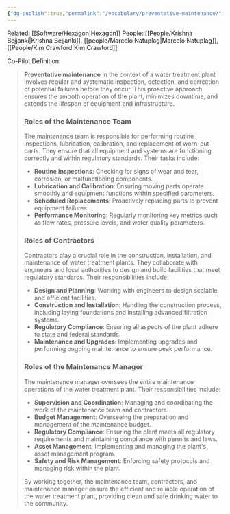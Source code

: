 ```yaml
---
{"dg-publish":true,"permalink":"/vocabulary/preventative-maintenance/","noteIcon":"","created":"2025-02-07T11:32:43.207-06:00"}
---
```



Related: [[Software/Hexagon\|Hexagon]]
People: [[People/Krishna Bejjanki\|Krishna Bejjanki]], [[people/Marcelo Natuplag\|Marcelo Natuplag]], [[People/Kim Crawford\|Kim Crawford]]

Co-Pilot Definition:
> **Preventative maintenance** in the context of a water treatment plant involves regular and systematic inspection, detection, and correction of potential failures before they occur. This proactive approach ensures the smooth operation of the plant, minimizes downtime, and extends the lifespan of equipment and infrastructure.
> 
> ### Roles of the Maintenance Team
> The maintenance team is responsible for performing routine inspections, lubrication, calibration, and replacement of worn-out parts. They ensure that all equipment and systems are functioning correctly and within regulatory standards. Their tasks include:
> - **Routine Inspections**: Checking for signs of wear and tear, corrosion, or malfunctioning components.
> - **Lubrication and Calibration**: Ensuring moving parts operate smoothly and equipment functions within specified parameters.
> - **Scheduled Replacements**: Proactively replacing parts to prevent equipment failures.
> - **Performance Monitoring**: Regularly monitoring key metrics such as flow rates, pressure levels, and water quality parameters.
> 
> ### Roles of Contractors
> Contractors play a crucial role in the construction, installation, and maintenance of water treatment plants. They collaborate with engineers and local authorities to design and build facilities that meet regulatory standards. Their responsibilities include:
> - **Design and Planning**: Working with engineers to design scalable and efficient facilities.
> - **Construction and Installation**: Handling the construction process, including laying foundations and installing advanced filtration systems.
> - **Regulatory Compliance**: Ensuring all aspects of the plant adhere to state and federal standards.
> - **Maintenance and Upgrades**: Implementing upgrades and performing ongoing maintenance to ensure peak performance.
> 
> ### Roles of the Maintenance Manager
> The maintenance manager oversees the entire maintenance operations of the water treatment plant. Their responsibilities include:
> - **Supervision and Coordination**: Managing and coordinating the work of the maintenance team and contractors.
> - **Budget Management**: Overseeing the preparation and management of the maintenance budget.
> - **Regulatory Compliance**: Ensuring the plant meets all regulatory requirements and maintaining compliance with permits and laws.
> - **Asset Management**: Implementing and managing the plant's asset management program.
> - **Safety and Risk Management**: Enforcing safety protocols and managing risk within the plant.
> 
> By working together, the maintenance team, contractors, and maintenance manager ensure the efficient and reliable operation of the water treatment plant, providing clean and safe drinking water to the community.
> 
